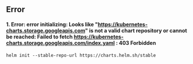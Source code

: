 ## Error

#### 1. Error: error initializing: Looks like "https://kubernetes-charts.storage.googleapis.com" is not a valid chart repository or cannot be reached: Failed to fetch https://kubernetes-charts.storage.googleapis.com/index.yaml : 403 Forbidden
```
helm init --stable-repo-url https://charts.helm.sh/stable
```
